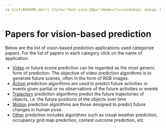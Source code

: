 ```yaml
---
<a href=README.md><l style="font-size:20px">Home</l></a>&nbsp; &nbsp; &nbsp; &nbsp; &nbsp; &nbsp;<l style="font-size:25px">Papers</l>&nbsp; &nbsp; &nbsp; &nbsp; &nbsp; &nbsp;<a href=datasets/datasets.md><l style="font-size:20px">Datasets</l></a>&nbsp; &nbsp; &nbsp; &nbsp; &nbsp; &nbsp;<a href=metrics.md><l style="font-size:20px">Metrics</l></a>&nbsp; &nbsp; &nbsp; &nbsp; &nbsp; &nbsp;
---
```

# Papers for vision-based prediction
 Below are the list of vison-based prediction applications used categorize papers. For the list of papers in each category click on the name of application.
* <a href=other_papers.md>Video</a> or future scene prediction can be regarded as the most generic form of prediction.  The objective of video prediction algorithms is to generate future scenes, often in the form of RGB images.
* <a href=other_papers.md>Action</a> prediction algorithms are used to predict future activities or events given partial  or no observations of the future activities or events
* <a href=other_papers.md>Trajectory</a> prediction algorithms predict the future trajectories of objects, i.e. the future positions of the objects over time
* <a href=other_papers.md>Motion</a> prediction algorithms are those designed to predict future changes in human pose.
* <a href=other_papers.md>Other</a>  prediction includes algorithms such as visual weather prediction, occupancy grid map prediction, contest outcome prediction, etc.

